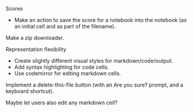 
Scores

 * Make an action to save the score for a notebook into the notebook (as an
   initial cell and as part of the filename).

Make a zip downloader.

Representation flexibility

 * Create slightly different visual styles for markdown/code/output.
 * Add syntax highlighting for code cells.
 * Use codemirror for editing markdown cells.

Implement a delete-this-file button (with an Are you sure? prompt, and a
keyboard shortcut).

Maybe let users also edit any markdown cell?
